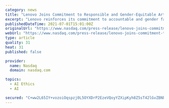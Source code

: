 ```yaml
---
category: news
title: "Lenovo Joins Commitment to Responsible and Gender-Equitable Artificial Intelligence With Cercle InterElles"
excerpt: "Lenovo reinforces its commitment to accountable and gender fair artificial intelligence practices by joining the‘ Women and AI’ Charter from Cercle InterElles, a French-based meta-network of 16 companies across scientific and technological industries."
publishedDateTime: 2021-07-01T15:01:00Z
originalUrl: "https://www.nasdaq.com/press-release/lenovo-joins-commitment-to-responsible-and-gender-equitable-artificial-intelligence"
webUrl: "https://www.nasdaq.com/press-release/lenovo-joins-commitment-to-responsible-and-gender-equitable-artificial-intelligence"
type: article
quality: 31
heat: 31
published: false

provider:
  name: Nasdaq
  domain: nasdaq.com

topics:
  - AI Ethics
  - AI

secured: "C+ww2L65IY+vozoiOqspzj0L5OYXDrP2EzeVQoyYZXipKyh8Z5sT42lGvZBNb2bR786MK0yguWY1RVy8r4DiuT2pjDACJshK3njtXohZ4Os0RaoVD2D+hLO0Jcs7zeuoz0ALiQ3cNjBHNQzXTbsr0LF7NWFn3ilfxNPm0hY0ZB8u6ULc5c8jo4hnTEINoJX4l8X5TGnOUQryaQWCjaSoD6yFY9VW42VilKXmSftkQz13kEY8r4oWbKe+17qLiKSo3t9wm4y38bK4+qsibF3//trUZEErIh9BpJ+BFQRW9Gzb6hekZproqbhvH5WnynDkIFFdDtHFuNkbNntx0GTxTs0mU2AQzu4H7cBz+fJe3jA=;kHM5dfAXXx20INwFIj/xNQ=="
---
```


